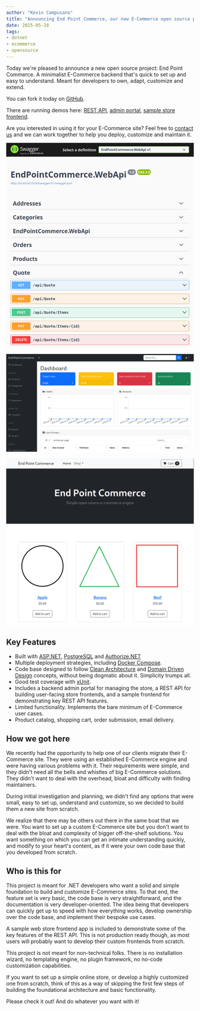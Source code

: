 ```yaml
---
author: "Kevin Campusano"
title: "Announcing End Point Commerce, our new E-Commerce open source project."
date: 2025-05-28
tags:
- dotnet
- ecommerce
- opensource
---
```


Today we're pleased to announce a new open source project: End Point Commerce. A minimalist E-Commerce backend that's quick to set up and easy to understand. Meant for developers to own, adapt, customize and extend.

You can fork it today on [GitHub](https://bits.endpointdev.com/end-point-open-source/end-point-commerce).

There are running demos here: [REST API](https://bits.endpointdev.com/end-point-open-source/end-point-commerce), [admin portal](https://bits.endpointdev.com/end-point-open-source/end-point-commerce), [sample store frontend](https://bits.endpointdev.com/end-point-open-source/end-point-commerce).

Are you interested in using it for your E-Commerce site? Feel free to [contact us](https://www.endpointdev.com/contact/) and we can work together to help you deploy, customize and maintain it.

![REST API](announcing-end-point-commerce-our-new-e-commerce-open-source-project/epc_swagger.png)

![Admin Portal](announcing-end-point-commerce-our-new-e-commerce-open-source-project/epc_admin_portal.png)

![Sample Store Frontend](announcing-end-point-commerce-our-new-e-commerce-open-source-project/epc_web_store.png)

## Key Features

- Built with [ASP.NET](https://dotnet.microsoft.com/en-us/apps/aspnet), [PostgreSQL](https://www.postgresql.org/) and [Authorize.NET](https://www.authorize.net/)
- Multiple deployment strategies, including [Docker Compose](https://docs.docker.com/compose/).
- Code base designed to follow [Clean Architecture](https://learn.microsoft.com/en-us/dotnet/architecture/modern-web-apps-azure/common-web-application-architectures#clean-architecture) and [Domain Driven Design](https://learn.microsoft.com/en-us/archive/msdn-magazine/2009/february/best-practice-an-introduction-to-domain-driven-design) concepts, without being dogmatic about it. Simplicity trumps all.
- Good test coverage with [xUnit](https://xunit.net/).
- Includes a backend admin portal for managing the store, a REST API for building user-facing store frontends, and a sample frontend for demonstrating key REST API features.
- Limited functionality. Implements the bare minimum of E-Commerce user cases.
- Product catalog, shopping cart, order submission, email delivery.

## How we got here

We recently had the opportunity to help one of our clients migrate their E-Commerce site. They were using an established E-Commerce engine and were having various problems with it. Their requirements were simple, and they didn't need all the bells and whistles of big E-Commerce solutions. They didn't want to deal with the overhead, bloat and difficulty with finding maintainers.

During initial investigation and planning, we didn't find any options that were small, easy to set up, understand and customize, so we decided to build them a new site from scratch.

We realize that there may be others out there in the same boat that we were. You want to set up a custom E-Commerce site but you don't want to deal with the bloat and complexity of bigger off-the-shelf solutions. You want something on which you can get an intimate understanding quickly, and modify to your heart's content, as if it were your own code base that you developed from scratch.

## Who is this for

This project is meant for .NET developers who want a solid and simple foundation to build and customize E-Commerce sites. To that end, the feature set is very basic, the code base is very straightforward, and the documentation is very developer-oriented. The idea being that developers can quickly get up to speed with how everything works, develop ownership over the code base, and implement their bespoke use cases.

A sample web store frontend app is included to demonstrate some of the key features of the REST API. This is not production ready though, as most users will probably want to develop their custom frontends from scratch.

This project is not meant for non-technical folks. There is no installation wizard, no templating engine, no plugin framework, no no-code customization capabilities.

If you want to set up a simple online store, or develop a highly customized one from scratch, think of this as a way of skipping the first few steps of building the foundational architecture and basic functionality.

Please check it out! And do whatever you want with it!

